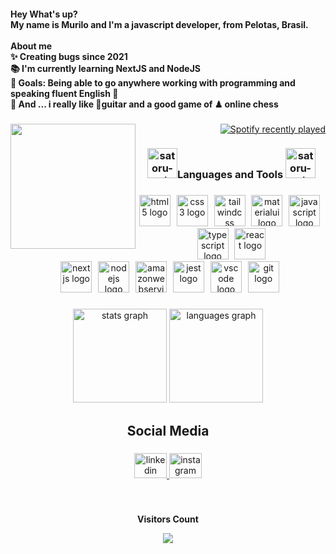 <h4 align="left">Hey  What's up?<br>My name is Murilo and I'm a javascript developer, from  Pelotas, Brasil.<br><br>About me<br>✨ Creating bugs since 2021<br>📚 I'm currently learning NextJS and NodeJS<br>🎯 Goals: Being able to go anywhere working with programming and speaking fluent English 🚀<br>🎲 And ... i really like 🎸guitar and a good game of ♟ online chess</h4>

###

<img align="left" height="200" src="https://github.com/xmurilo/xmurilo/assets/107772420/79022f44-8002-47d8-a18f-304946360020"  />

###

<div align="right">
  <a href="https://open.spotify.com/user/77ow6oi84ibjyf00oc10ullhh">
    <img src="https://spotify-recently-played-readme.vercel.app/api?user=77ow6oi84ibjyf00oc10ullhh&count=5&unique=true" alt="Spotify recently played"  />
  </a>
</div>

###

 <h3 align="center"> <img width="48" height="48" src="https://img.icons8.com/doodle/48/satoru-gojo.png" alt="satoru-gojo"/>Languages and Tools <img width="48" height="48" src="https://img.icons8.com/doodle/48/satoru-gojo.png" alt="satoru-gojo"/> </h3> 

###

<div align="center">
  <!-- Primeira linha de imagens -->
  <div>
    <img src="https://skillicons.dev/icons?i=html" height="50" alt="html5 logo" />
    <img width="2" />
    <img src="https://skillicons.dev/icons?i=css" height="50" alt="css3 logo" />
    <img width="2" />
    <img src="https://skillicons.dev/icons?i=tailwind" height="50" alt="tailwindcss logo" />
    <img width="2" />
    <img src="https://cdn.simpleicons.org/mui/007FFF" height="50" alt="materialui logo" />
    <img width="2" />
    <img src="https://cdn.jsdelivr.net/gh/devicons/devicon/icons/javascript/javascript-original.svg" height="50" alt="javascript logo" />
    <img width="2" />
    <img src="https://skillicons.dev/icons?i=ts" height="50" alt="typescript logo" />
    <img width="2" />
    <img src="https://skillicons.dev/icons?i=react" height="50" alt="react logo" />
  </div>
  <!-- Segunda linha de imagens -->
  <div>
    <img width="2" />
    <img src="https://cdn.jsdelivr.net/gh/devicons/devicon/icons/nextjs/nextjs-original.svg" height="50" alt="nextjs logo" />
    <img width="2" />
    <img src="https://skillicons.dev/icons?i=nodejs" height="50" alt="nodejs logo" />
    <img width="2" />
    <img src="https://skillicons.dev/icons?i=aws" height="50" alt="amazonwebservices logo" />
    <img width="2" />
    <img src="https://skillicons.dev/icons?i=jest" height="50" alt="jest logo" />
    <img width="2" />
    <img src="https://skillicons.dev/icons?i=vscode" height="50" alt="vscode logo" />
    <img width="2" />
    <img src="https://skillicons.dev/icons?i=git" height="50" alt="git logo" />
  </div>
</div>


###

<div align="center">
  <img src="https://github-readme-stats.vercel.app/api?username=xmurilo&hide_title=false&hide_rank=false&show_icons=true&include_all_commits=true&count_private=true&disable_animations=false&theme=material-palenight&locale=en&hide_border=false&order=1" height="150" alt="stats graph"  />
  <img src="https://github-readme-stats.vercel.app/api/top-langs?username=xmurilo&locale=en&hide_title=false&layout=compact&card_width=320&langs_count=5&theme=material-palenight&hide_border=false&order=2" height="150" alt="languages graph"  />
</div>

###

<h2 align="center">Social Media</h2>

###

<div align="center">
  <a href="https://www.linkedin.com/in/murilo-silva-a85b7526b/" target="_blank">
    <img src="https://raw.githubusercontent.com/maurodesouza/profile-readme-generator/master/src/assets/icons/social/linkedin/default.svg" width="52" height="40" alt="linkedin logo"  />
  </a>
  <a href="https://www.instagram.com/yxmurilo/" target="_blank">
    <img src="https://raw.githubusercontent.com/maurodesouza/profile-readme-generator/master/src/assets/icons/social/instagram/default.svg" width="52" height="40" alt="instagram logo"  />
  </a>
</div>

###

 <div align="center">
<br><p align="centre"><b>Visitors Count</b></p>  
<p align="center"><img align="center" src="https://profile-counter.glitch.me/{xmurilo}/count.svg" /></p> 
<br></div>

###
